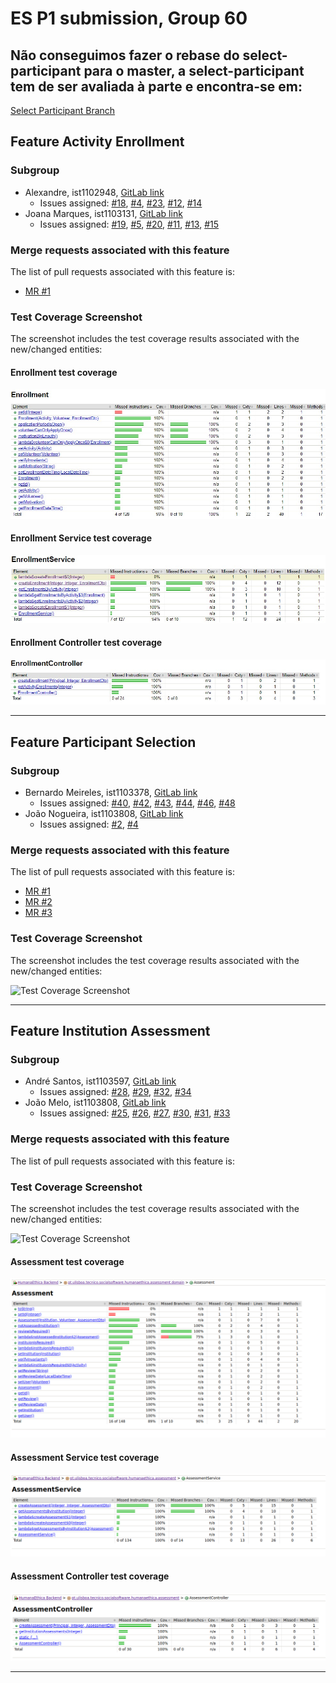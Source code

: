 # ES P1 submission, Group 60

## Não conseguimos fazer o rebase do select-participant para o master, a select-participant tem de ser avaliada à parte e encontra-se em:
[Select Participant Branch](https://gitlab.rnl.tecnico.ulisboa.pt/es/es24-60/-/tree/select-participant)


## Feature Activity Enrollment

### Subgroup
 - Alexandre, ist1102948, [GitLab link](https://gitlab.rnl.tecnico.ulisboa.pt/ist1102948)
   + Issues assigned: [#18](https://gitlab.rnl.tecnico.ulisboa.pt/es/es24-60/-/issues/18), [#4](https://gitlab.rnl.tecnico.ulisboa.pt/es/es24-60/-/issues/4), [#23](https://gitlab.rnl.tecnico.ulisboa.pt/es/es24-60/-/issues/23), [#12](https://gitlab.rnl.tecnico.ulisboa.pt/es/es24-60/-/issues/12), [#14](https://gitlab.rnl.tecnico.ulisboa.pt/es/es24-60/-/issues/14)
 - Joana Marques, ist1103131, [GitLab link](https://gitlab.rnl.tecnico.ulisboa.pt/ist1103131)
   + Issues assigned: [#19](https://gitlab.rnl.tecnico.ulisboa.pt/es/es24-60/-/issues/19), [#5](https://gitlab.rnl.tecnico.ulisboa.pt/es/es24-60/-/issues/5), [#20](https://gitlab.rnl.tecnico.ulisboa.pt/es/es24-60/-/issues/20), [#11](https://gitlab.rnl.tecnico.ulisboa.pt/es/es24-60/-/issues/11), [#13](https://gitlab.rnl.tecnico.ulisboa.pt/es/es24-60/-/issues/13), [#15](https://gitlab.rnl.tecnico.ulisboa.pt/es/es24-60/-/issues/15)
 
### Merge requests associated with this feature

The list of pull requests associated with this feature is:

 - [MR #1](https://gitlab.rnl.tecnico.ulisboa.pt/es/es24-60/-/merge_requests/2)

### Test Coverage Screenshot

The screenshot includes the test coverage results associated with the new/changed entities:

#### Enrollment test coverage
![enrollment jacco](enrollment.jpeg)

#### Enrollment Service test coverage
![enrollment-service jacco](enrollment-service.jpeg)

#### Enrollment Controller test coverage
![enrollment-controller jacco](enrollment-controller.jpeg)

---

## Feature Participant Selection

### Subgroup
 - Bernardo Meireles, ist1103378, [GitLab link](https://gitlab.rnl.tecnico.ulisboa.pt/ist1103378)
   + Issues assigned: [#40](https://gitlab.rnl.tecnico.ulisboa.pt/es/es24-60/-/issues/40), [#42](https://gitlab.rnl.tecnico.ulisboa.pt/es/es24-60/-/issues/42), [#43](https://gitlab.rnl.tecnico.ulisboa.pt/es/es24-60/-/issues/43), [#44](https://gitlab.rnl.tecnico.ulisboa.pt/es/es24-60/-/issues/44), [#46](https://gitlab.rnl.tecnico.ulisboa.pt/es/es24-60/-/issues/46), [#48](https://gitlab.rnl.tecnico.ulisboa.pt/es/es24-60/-/issues/48)
 - João Nogueira, ist1103808, [GitLab link](https://gitlab.rnl.tecnico.ulisboa.pt/ist1103808)
   + Issues assigned: [#2](https://github.com), [#4](https://github.com)
 
### Merge requests associated with this feature

The list of pull requests associated with this feature is:

 - [MR #1](https://gitlab.rnl.tecnico.ulisboa.pt/es)
 - [MR #2](https://gitlab.rnl.tecnico.ulisboa.pt/es)
 - [MR #3](https://gitlab.rnl.tecnico.ulisboa.pt/es)


### Test Coverage Screenshot

The screenshot includes the test coverage results associated with the new/changed entities:

![Test Coverage Screenshot](https://gitlab.rnl.tecnico.ulisboa.pt/es/templates/-/raw/main/2023/sprints/coverage-example.png?ref_type=heads)

---

## Feature Institution Assessment

### Subgroup
 - André Santos, ist1103597, [GitLab link](https://gitlab.rnl.tecnico.ulisboa.pt/ist1103597)
   + Issues assigned: [#28](https://gitlab.rnl.tecnico.ulisboa.pt/es/es24-60/-/issues/28), [#29](https://gitlab.rnl.tecnico.ulisboa.pt/es/es24-60/-/issues/29), [#32](https://gitlab.rnl.tecnico.ulisboa.pt/es/es24-60/-/issues/32), [#34](https://gitlab.rnl.tecnico.ulisboa.pt/es/es24-60/-/issues/34)
 - João Melo, ist1103808, [GitLab link](https://gitlab.rnl.tecnico.ulisboa.pt/ist1103808)
   + Issues assigned: [#25](https://gitlab.rnl.tecnico.ulisboa.pt/es/es24-60/-/issues/25), [#26](https://gitlab.rnl.tecnico.ulisboa.pt/es/es24-60/-/issues/26), [#27](https://gitlab.rnl.tecnico.ulisboa.pt/es/es24-60/-/issues/27), [#30](https://gitlab.rnl.tecnico.ulisboa.pt/es/es24-60/-/issues/30), [#31](https://gitlab.rnl.tecnico.ulisboa.pt/es/es24-60/-/issues/31), [#33](https://gitlab.rnl.tecnico.ulisboa.pt/es/es24-60/-/issues/33)
 
### Merge requests associated with this feature

The list of pull requests associated with this feature is:


### Test Coverage Screenshot

The screenshot includes the test coverage results associated with the new/changed entities:

![Test Coverage Screenshot](https://gitlab.rnl.tecnico.ulisboa.pt/es/templates/-/raw/main/2023/sprints/coverage-example.png?ref_type=heads)

#### Assessment test coverage
![assessment jacco](assessment.jpeg)

#### Assessment Service test coverage
![assessment-service jacco](assessment-service.jpeg)

#### Assessment Controller test coverage
![assessment-controller jacco](assessment-controller.jpeg)

---

